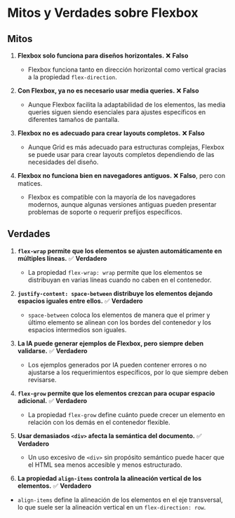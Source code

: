 # Mitos y Verdades sobre Flexbox

## Mitos

1. **Flexbox solo funciona para diseños horizontales.** ❌
__Falso__

   - Flexbox funciona tanto en dirección horizontal como vertical gracias a la propiedad `flex-direction`.

3. **Con Flexbox, ya no es necesario usar media queries.** ❌
__Falso__

   - Aunque Flexbox facilita la adaptabilidad de los elementos, las media queries siguen siendo esenciales para ajustes específicos en diferentes tamaños de pantalla.

5. **Flexbox no es adecuado para crear layouts completos.** ❌
 __Falso__

   - Aunque Grid es más adecuado para estructuras complejas, Flexbox se puede usar para crear layouts completos dependiendo de las necesidades del diseño.

7. **Flexbox no funciona bien en navegadores antiguos.** ❌
    __Falso__, pero con matices.

   - Flexbox es compatible con la mayoría de los navegadores modernos, aunque algunas versiones antiguas pueden presentar problemas de soporte o requerir prefijos específicos.

## Verdades

1. **`flex-wrap` permite que los elementos se ajusten automáticamente en múltiples líneas.** ✅
   __Verdadero__

   - La propiedad `flex-wrap: wrap` permite que los elementos se distribuyan en varias líneas cuando no caben en el contenedor.

3. **`justify-content: space-between` distribuye los elementos dejando espacios iguales entre ellos.** ✅
   __Verdadero__
   - `space-between` coloca los elementos de manera que el primer y último elemento se alinean con los bordes del contenedor y los espacios intermedios son iguales.

5. **La IA puede generar ejemplos de Flexbox, pero siempre deben validarse.** ✅
   __Verdadero__

   - Los ejemplos generados por IA pueden contener errores o no ajustarse a los requerimientos específicos, por lo que siempre deben revisarse.

7. **`flex-grow` permite que los elementos crezcan para ocupar espacio adicional.** ✅
   __Verdadero__

   - La propiedad `flex-grow` define cuánto puede crecer un elemento en relación con los demás en el contenedor flexible.

9. **Usar demasiados `<div>` afecta la semántica del documento.** ✅
   __Verdadero__

   - Un uso excesivo de `<div>` sin propósito semántico puede hacer que el HTML sea menos accesible y menos estructurado.

11. **La propiedad `align-items` controla la alineación vertical de los elementos.** ✅
__Verdadero__
- `align-items` define la alineación de los elementos en el eje transversal, lo que suele ser la alineación vertical en un `flex-direction: row`.

